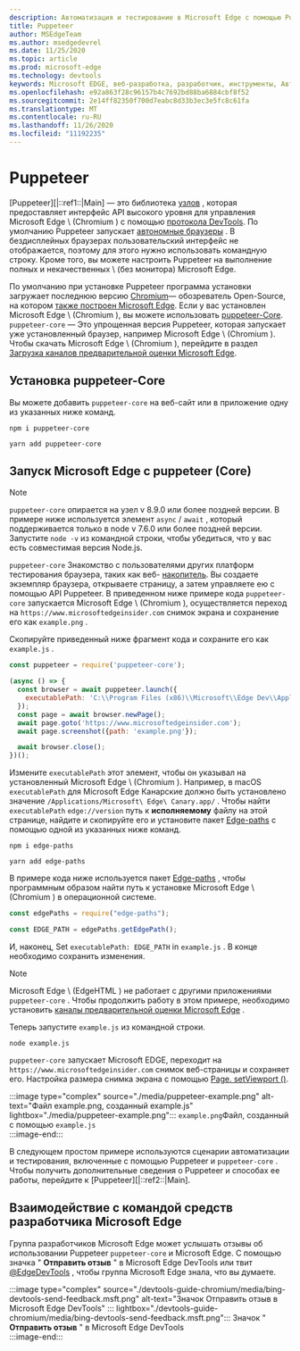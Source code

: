 ```yaml
---
description: Автоматизация и тестирование в Microsoft Edge с помощью Puppeteer
title: Puppeteer
author: MSEdgeTeam
ms.author: msedgedevrel
ms.date: 11/25/2020
ms.topic: article
ms.prod: microsoft-edge
ms.technology: devtools
keywords: Microsoft EDGE, веб-разработка, разработчик, инструменты, Автоматизация и тестирование
ms.openlocfilehash: e92a863f28c96157b4c7692bd88ba6884cbf8f52
ms.sourcegitcommit: 2e14ff82350f700d7eabc8d33b3ec3e5fc8c61fa
ms.translationtype: MT
ms.contentlocale: ru-RU
ms.lasthandoff: 11/26/2020
ms.locfileid: "11192235"
---
```

# Puppeteer  

[Puppeteer][|::ref1::|Main] — это библиотека [узлов][NodejsMain] , которая предоставляет интерфейс API высокого уровня для управления Microsoft Edge \ (Chromium \) с помощью [протокола DevTools][GithubChromedevtoolsProtocol].  По умолчанию Puppeteer запускает [автономные браузеры][WikiHeadlessBrowser] .  В бездисплейных браузерах пользовательский интерфейс не отображается, поэтому для этого нужно использовать командную строку.  Кроме того, вы можете настроить Puppeteer на выполнение полных и некачественных \ (без монитора) Microsoft Edge.  

По умолчанию при установке Puppeteer программа установки загружает последнюю версию [Chromium][ChromiumHome]— обозреватель Open-Source, на котором [также построен Microsoft Edge][MicrosoftBlogsWindowsExperience20181206].  Если у вас установлен Microsoft Edge \ (Chromium \), вы можете использовать [puppeteer-Core][PuppeteerApivscore].  `puppeteer-core` — Это упрощенная версия Puppeteer, которая запускает уже установленный браузер, например Microsoft Edge \ (Chromium \).  Чтобы скачать Microsoft Edge \ (Chromium \), перейдите в раздел [Загрузка каналов предварительной оценки Microsoft Edge][MicrosoftedgeinsiderDownload].  

## Установка puppeteer-Core  

Вы можете добавить `puppeteer-core` на веб-сайт или в приложение одну из указанных ниже команд.  

```shell
npm i puppeteer-core
```  

```shell
yarn add puppeteer-core
```  

## Запуск Microsoft Edge с puppeteer (Core)  

> [!NOTE]
> `puppeteer-core` опирается на узел v 8.9.0 или более поздней версии.  В примере ниже используется элемент `async` / `await` , который поддерживается только в node v 7.6.0 или более поздней версии.  Запустите `node -v` из командной строки, чтобы убедиться, что у вас есть совместимая версия Node.js.  

`puppeteer-core` Знакомство с пользователями других платформ тестирования браузера, таких как веб- [накопитель][WebDriverEdgehtmlMain].  Вы создаете экземпляр браузера, открываете страницу, а затем управляете ею с помощью API Puppeteer.  В приведенном ниже примере кода `puppeteer-core` запускается Microsoft Edge \ (Chromium \), осуществляется переход на `https://www.microsoftedgeinsider.com` снимок экрана и сохранение его как `example.png` .  

Скопируйте приведенный ниже фрагмент кода и сохраните его как `example.js` .  

```javascript
const puppeteer = require('puppeteer-core');

(async () => {
  const browser = await puppeteer.launch({
    executablePath: 'C:\\Program Files (x86)\\Microsoft\\Edge Dev\\Application\\msedge.exe'
  });
  const page = await browser.newPage();
  await page.goto('https://www.microsoftedgeinsider.com');
  await page.screenshot({path: 'example.png'});

  await browser.close();
})();
```  

Измените `executablePath` этот элемент, чтобы он указывал на установленный Microsoft Edge \ (Chromium \).  Например, в macOS `executablePath` для Microsoft Edge Канарские должно быть установлено значение `/Applications/Microsoft\ Edge\ Canary.app/` .  Чтобы найти `executablePath` `edge://version` путь к **исполняемому** файлу на этой странице, найдите и скопируйте его и установите пакет [Edge-paths][npmEdgePaths] с помощью одной из указанных ниже команд.  

```shell
npm i edge-paths
```  

```shell
yarn add edge-paths
```  
 
В примере кода ниже используется пакет [Edge-paths][npmEdgePaths] , чтобы программным образом найти путь к установке Microsoft Edge \ (Chromium \) в операционной системе.

```javascript
const edgePaths = require("edge-paths");

const EDGE_PATH = edgePaths.getEdgePath();
```

И, наконец, Set `executablePath: EDGE_PATH` in `example.js` .  В конце необходимо сохранить изменения.  

> [!NOTE]
> Microsoft Edge \ (EdgeHTML \) не работает с другими приложениями `puppeteer-core` .  Чтобы продолжить работу в этом примере, необходимо установить [каналы предварительной оценки Microsoft Edge][MicrosoftedgeinsiderDownload] .  

Теперь запустите `example.js` из командной строки.  

```shell
node example.js
```  

`puppeteer-core` запускает Microsoft EDGE, переходит на `https://www.microsoftedgeinsider.com` снимок веб-страницы и сохраняет его.  Настройка размера снимка экрана с помощью [Page. setViewport ()][PuppeteerApipagesetviewport].  

:::image type="complex" source="./media/puppeteer-example.png" alt-text="Файл example.png, созданный example.js" lightbox="./media/puppeteer-example.png":::
   `example.png`Файл, созданный с помощью `example.js`  
:::image-end:::  

В следующем простом примере используются сценарии автоматизации и тестирования, включенные с помощью Puppeteer и `puppeteer-core` .  Чтобы получить дополнительные сведения о Puppeteer и способах ее работы, перейдите к [Puppeteer][|::ref2::|Main].  

## Взаимодействие с командой средств разработчика Microsoft Edge  

Группа разработчиков Microsoft Edge может услышать отзывы об использовании Puppeteer `puppeteer-core` и Microsoft Edge.  С помощью значка " **Отправить отзыв** " в Microsoft Edge DevTools или твит [@EdgeDevTools][TwitterIntentTweetEdgedevtools] , чтобы группа Microsoft Edge знала, что вы думаете.  


:::image type="complex" source="./devtools-guide-chromium/media/bing-devtools-send-feedback.msft.png" alt-text="Значок Отправить отзыв в Microsoft Edge DevTools" ::: lightbox="./devtools-guide-chromium/media/bing-devtools-send-feedback.msft.png":::
   Значок " **Отправить отзыв** " в Microsoft Edge DevTools  
:::image-end:::  

<!--## See also  

*   [WebDriver (Chromium)][WebdriverChromiumMain]  
*   [WebDriver (EdgeHTML)][WebdriverEdgehtmlMain]  
*   [Chrome DevTools Protocol Viewer on GitHub][GithubChromedevtoolsProtocol]  
*   [Microsoft Edge:  Making the web better through more open source collaboration on Microsoft Experience Blog][MicrosoftBlogsWindowsExperience20181206]  
*   [Download Microsoft Edge Insider Channels][MicrosoftedgeinsiderDownload]  
*   [Chromium on The Chromium Projects][ChromiumHome]  
*   [Node.js][NodejsMain]  
*   [Puppeteer][PuppeteerMain]  
*   [puppeteer vs. puppeteer-core][PuppeteerApivscore]  
*   [page.setViewport() on Puppeteer][PuppeteerApipagesetviewport]  
*   [Headless browser on Wikipedia][WikiHeadlessBrowser]  -->  

<!-- links -->  

[WebdriverChromiumMain]: ./webdriver-chromium "[Chromium) | Документы Microsoft"  
[WebdriverEdgehtmlMain]: ./webdriver.md "[EdgeHTML) | Документы Microsoft"  

[GithubChromedevtoolsProtocol]: https://chromedevtools.github.io/devtools-protocol "Средство просмотра протоколов Chrome DevTools | GitHub"  

[MicrosoftBlogsWindowsExperience20181206]: https://blogs.windows.com/windowsexperience/2018/12/06/microsoft-edge-making-the-web-better-through-more-open-source-collaboration "Microsoft Edge: улучшение веб-сайта в более чем больше возможностей для совместной работы с открытым кодом | Блог Microsoft Experience"  

[MicrosoftedgeinsiderDownload]: https://www.microsoftedgeinsider.com/download "Скачайте каналы предварительной оценки Microsoft Edge"  

[ChromiumHome]: https://www.chromium.org/Home "Chromium | Проекты Chromium"  

[NodejsMain]: https://nodejs.org "Node.js"  

[npmEdgePaths]: https://www.npmjs.com/package/edge-paths "Пути к краям | NPM"  

[PuppeteerMain]: https://pptr.dev "Puppeteer"  
[PuppeteerApivscore]: https://pptr.dev/#?product=Puppeteer&version=v2.0.0&show=api-puppeteer-vs-puppeteer-core "puppeteer и puppeteer-Core | Puppeteer"  
[PuppeteerApipagesetviewport]: https://pptr.dev/#?product=Puppeteer&version=v2.0.0&show=api-pagesetviewportviewport "Page. setViewport (окно просмотра) | Puppeteer"  

[TwitterIntentTweetEdgedevtools]: https://twitter.com/intent/tweet?text=@EdgeDevTools "@EdgeDevTools-опубликовать твит | Контента"  

[WikiHeadlessBrowser]: https://en.wikipedia.org/wiki/Headless_browser "Автономный браузер | Википедии"  
